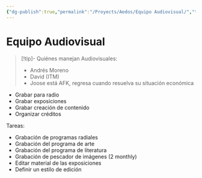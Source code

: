```yaml
---
{"dg-publish":true,"permalink":"/Proyects/Aedos/Equipo Audiovisual/","title":"Equipo Audiovisual","created":"Wednesday, 2024-05-08, 12:38:40 pm","updated":"Wednesday, 2024-05-08, 12:38:42 pm"}
---
```


# Equipo Audiovisual
> [!tip]- Quiénes manejan Audiovisuales:
> 
> - Andrés Moreno
> - David (ITM)
> - Joose está AFK, regresa cuando resuelva su situación económica


- Grabar para radio
- Grabar exposiciones
- Grabar creación de contenido
- Organizar créditos

Tareas:
- Grabación de programas radiales
- Grabación del programa de arte
- Grabación del programa de literatura
- Grabación de pescador de imágenes (2 monthly)
- Editar material de las exposiciones
- Definir un estilo de edición

